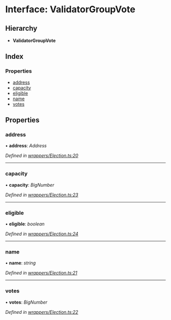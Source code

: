 # Interface: ValidatorGroupVote

## Hierarchy

* **ValidatorGroupVote**

## Index

### Properties

* [address](_wrappers_election_.validatorgroupvote.md#address)
* [capacity](_wrappers_election_.validatorgroupvote.md#capacity)
* [eligible](_wrappers_election_.validatorgroupvote.md#eligible)
* [name](_wrappers_election_.validatorgroupvote.md#name)
* [votes](_wrappers_election_.validatorgroupvote.md#votes)

## Properties

###  address

• **address**: *Address*

*Defined in [wrappers/Election.ts:20](https://github.com/celo-org/celo-monorepo/blob/master/packages/sdk/contractkit/src/wrappers/Election.ts#L20)*

___

###  capacity

• **capacity**: *BigNumber*

*Defined in [wrappers/Election.ts:23](https://github.com/celo-org/celo-monorepo/blob/master/packages/sdk/contractkit/src/wrappers/Election.ts#L23)*

___

###  eligible

• **eligible**: *boolean*

*Defined in [wrappers/Election.ts:24](https://github.com/celo-org/celo-monorepo/blob/master/packages/sdk/contractkit/src/wrappers/Election.ts#L24)*

___

###  name

• **name**: *string*

*Defined in [wrappers/Election.ts:21](https://github.com/celo-org/celo-monorepo/blob/master/packages/sdk/contractkit/src/wrappers/Election.ts#L21)*

___

###  votes

• **votes**: *BigNumber*

*Defined in [wrappers/Election.ts:22](https://github.com/celo-org/celo-monorepo/blob/master/packages/sdk/contractkit/src/wrappers/Election.ts#L22)*
